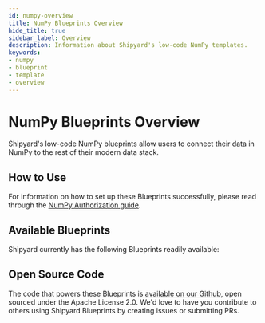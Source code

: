 ```yaml
---
id: numpy-overview
title: NumPy Blueprints Overview
hide_title: true
sidebar_label: Overview
description: Information about Shipyard's low-code NumPy templates.
keywords:
- numpy
- blueprint
- template
- overview
---
```


# NumPy Blueprints Overview

Shipyard's low-code NumPy blueprints allow users to connect their data in NumPy to the rest of their modern data stack.

## How to Use
For information on how to set up these Blueprints successfully, please read through the [NumPy Authorization guide](numpy-authorization.md).

## Available Blueprints
Shipyard currently has the following Blueprints readily available: 

## Open Source Code
The code that powers these Blueprints is [available on our Github](None), open sourced under the Apache License 2.0. We'd love to have you contribute to others using Shipyard Blueprints by creating issues or submitting PRs.
